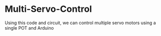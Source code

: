 # Multi-Servo-Control
Using this code and circuit, we can control multiple servo motors using a single POT and Arduino
